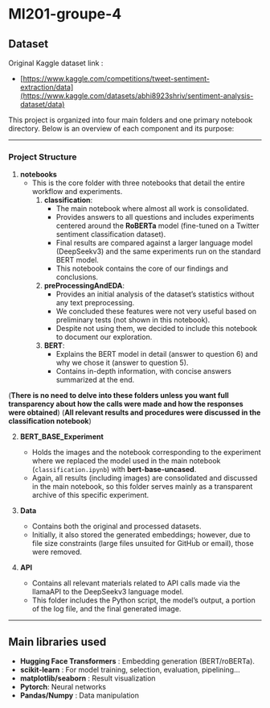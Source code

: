# MI201-groupe-4

## Dataset 

Original Kaggle dataset link : 

* [https://www.kaggle.com/competitions/tweet-sentiment-extraction/data](https://www.kaggle.com/datasets/abhi8923shriv/sentiment-analysis-dataset/data)

This project is organized into four main folders and one primary notebook directory. Below is an overview of each component and its purpose:

---

### Project Structure

1. **notebooks**  
   - This is the core folder with three notebooks that detail the entire workflow and experiments.
     1. **classification**:  
        - The main notebook where almost all work is consolidated.  
        - Provides answers to all questions and includes experiments centered around the **RoBERTa** model (fine-tuned on a Twitter sentiment classification dataset).  
        - Final results are compared against a larger language model (DeepSeekv3) and the same experiments run on the standard BERT model.  
        - This notebook contains the core of our findings and conclusions.  
     2. **preProcessingAndEDA**:  
        - Provides an initial analysis of the dataset’s statistics without any text preprocessing.  
        - We concluded these features were not very useful based on preliminary tests (not shown in this notebook).  
        - Despite not using them, we decided to include this notebook to document our exploration.  
     3. **BERT**:  
        - Explains the BERT model in detail (answer to question 6) and why we chose it (answer to question 5).  
        - Contains in-depth information, with concise answers summarized at the end.  

(**There is no need to delve into these folders unless you want full transparency about how the calls were made and how the responses were obtained**)
(**All relevant results and procedures were discussed in the classification notebook**)

2. **BERT_BASE_Experiment**  
   - Holds the images and the notebook corresponding to the experiment where we replaced the model used in the main notebook (`classification.ipynb`) with **bert-base-uncased**.  
   - Again, all results (including images) are consolidated and discussed in the main notebook, so this folder serves mainly as a transparent archive of this specific experiment.

3. **Data**  
   - Contains both the original and processed datasets.  
   - Initially, it also stored the generated embeddings; however, due to file size constraints (large files unsuited for GitHub or email), those were removed.  
  
4. **API** 
   - Contains all relevant materials related to API calls made via the llamaAPI to the DeepSeekv3 language model.  
   - This folder includes the Python script, the model’s output, a portion of the log file, and the final generated image.  

---

## Main libraries used
- **Hugging Face Transformers** : Embedding generation (BERT/roBERTa).
- **scikit-learn** : For model training, selection, evaluation, pipelining...
- **matplotlib/seaborn** : Result visualization
- **Pytorch**: Neural networks
- **Pandas/Numpy** : Data manipulation
